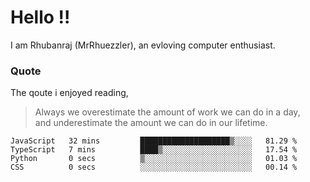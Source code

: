 <!-- <img src="images/banner.png" width="100%" /> -->
  
  
# Hello !!
I am Rhubanraj (MrRhuezzler), an evloving computer enthusiast.

### Quote
The qoute i enjoyed reading,
>  Always we overestimate the amount of work we can do in a day,  
>  and underestimate the amount we can do in our lifetime.


<!--START_SECTION:waka-->

```text
JavaScript   32 mins         ████████████████████▒░░░░   81.29 %
TypeScript   7 mins          ████▒░░░░░░░░░░░░░░░░░░░░   17.54 %
Python       0 secs          ▒░░░░░░░░░░░░░░░░░░░░░░░░   01.03 %
CSS          0 secs          ░░░░░░░░░░░░░░░░░░░░░░░░░   00.14 %
```

<!--END_SECTION:waka-->
